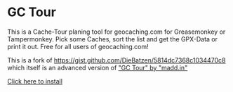 GC Tour
=======

This is a Cache-Tour planing tool for geocaching.com for Greasemonkey or
Tampermonkey. Pick some Caches, sort the list and get the GPX-Data or print it
out. Free for all users of geocaching.com!

This is a fork of https://gist.github.com/DieBatzen/5814dc7368c1034470c8 which
itself is an advanced version of ["GC Tour" by "madd.in"](http://gctour.madd.in/)


[Click here to install](https://github.com/Rocka84/GCTour/raw/master/gctour.user.js)
